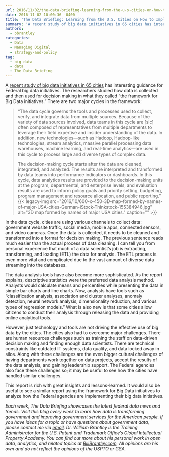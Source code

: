 ```yaml
---
url: 2016/11/02/the-data-briefing-learning-from-the-u-s-cities-on-how-to-implement-big-data-initiatives.md
date: 2016-11-02 10:00:36 -0400
title: 'The Data Briefing: Learning from the U.S. Cities on How to Implement Big Data Initiatives'
summary: 'A recent study of big data initiatives in 65 cities has interesting guidance for Federal big data initiatives. The researchers studied how data is collected and then used for decision making in what they called &ldquo;the framework for Big Data initiatives.&rdquo;  There are two major cycles in the framework: &ldquo;The data cycle governs the tools'
authors:
  - bbrantley
categories:
  - Data
  - Managing Digital
  - strategy-and-policy
tag:
  - big data
  - data
  - The Data Briefing
---
```


A [recent study of big data initiatives in 65 cities](http://www.businessofgovernment.org/report/ten-actions-implement-big-data-initiatives-study-65-cities) has interesting guidance for Federal big data initiatives. The researchers studied how data is collected and then used for decision making in what they called “the framework for Big Data initiatives.” There are two major cycles in the framework:

> “The data cycle governs the tools and processes used to collect, verify, and integrate data from multiple sources. Because of the variety of data sources involved, data teams in this cycle are [sic] often composed of representatives from multiple departments to leverage their field expertise and insider understanding of the data. In addition, new technologies—such as Hadoop, Hadoop-like technologies, stream analytics, massive parallel processing data warehouses, machine learning, and real-time analytics—are used in this cycle to process large and diverse types of complex data.
> 
> The decision-making cycle starts after the data are cleaned, integrated, and analyzed. The results are interpreted and transformed by data teams into performance indicators or dashboards. In this cycle, data analytics results are provided to the decision-making units at the program, departmental, and enterprise levels, and evaluation results are used to inform policy goals and priority setting, budgeting, program management and resource allocation, and public reporting.” {{< legacy-img src="2016/10/600-x-450-3D-map-formed-by-names-of-major-USA-cities-German-iStock-Thinkstock-155384946.jpg" alt="3D map formed by names of major USA cities." caption="" >}} 

In the data cycle, cities are using various channels to collect data: government website traffic, social media, mobile apps, connected sensors, and video cameras. Once the data is collected, it needs to be cleaned and transformed into a format for decision making. The previous sentence reads much easier than the actual process of data cleaning. I can tell you from personal experience that much of a data scientist’s job is extracting, transforming, and loading (ETL) the data for analysis. The ETL process is even more vital and complicated due to the vast amount of diverse data streaming into the databases.

The data analysis tools have also become more sophisticated. As the report explains, descriptive statistics were the preferred data analysis method. Analysts would calculate means and percentiles while presenting the data in simple bar charts and line charts. Now, analysts have tools such as “classification analysis, association and cluster analyses, anomaly detection, neural network analysis, dimensionality reduction, and various types of regression models.” What is also new is that some cities allow citizens to conduct their analysis through releasing the data and providing online analytical tools.

However, just technology and tools are not driving the effective use of big data by the cities. The cities also had to overcome major challenges. There are human resources challenges such as training the staff on data-driven decision making and finding enough data scientists. There are technical constraints like outdated IT systems, data quality, and data locked away in silos. Along with these challenges are the even bigger cultural challenges of having departments work together on data projects, accept the results of the data analysis, and gaining leadership support. The Federal agencies also face these challenges so; it may be useful to see how the cities have handled similar challenges.

This report is rich with great insights and lessons-learned. It would also be useful to see a similar report using the framework for Big Data initiatives to analyze how the Federal agencies are implementing their big data initiatives.

 

_Each week, The Data Briefing showcases the latest federal data news and trends. Visit this blog every week to learn how data is transforming government and improving government services for the American people. If you have ideas for a topic or have questions about government data, please contact me via [email](mailto:bill@billbrantley.com)._
_Dr. William Brantley is the Training Administrator for the U.S. Patent and Trademark Office’s Global Intellectual Property Academy. You can find out more about his personal work in open data, analytics, and related topics at [BillBrantley.com](http://billbrantley.com). All opinions are his own and do not reflect the opinions of the USPTO or GSA._
